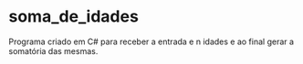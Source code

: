 # soma_de_idades
Programa criado em C# para receber a entrada e n idades e ao final gerar a somatória das mesmas. 
